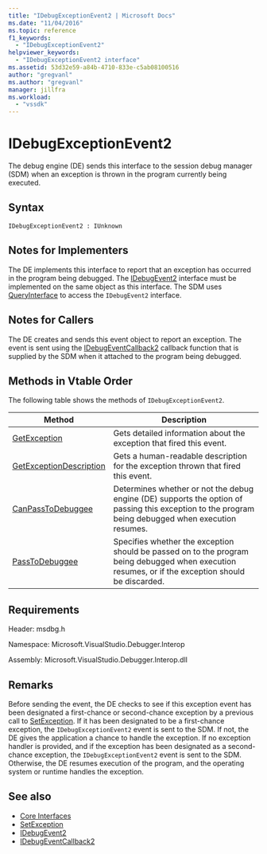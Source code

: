```yaml
---
title: "IDebugExceptionEvent2 | Microsoft Docs"
ms.date: "11/04/2016"
ms.topic: reference
f1_keywords:
  - "IDebugExceptionEvent2"
helpviewer_keywords:
  - "IDebugExceptionEvent2 interface"
ms.assetid: 53d32e59-a84b-4710-833e-c5ab08100516
author: "gregvanl"
ms.author: "gregvanl"
manager: jillfra
ms.workload:
  - "vssdk"
---
```

# IDebugExceptionEvent2
The debug engine (DE) sends this interface to the session debug manager (SDM) when an exception is thrown in the program currently being executed.

## Syntax

```
IDebugExceptionEvent2 : IUnknown
```

## Notes for Implementers
 The DE implements this interface to report that an exception has occurred in the program being debugged. The [IDebugEvent2](../../../extensibility/debugger/reference/idebugevent2.md) interface must be implemented on the same object as this interface. The SDM uses [QueryInterface](/cpp/atl/queryinterface) to access the `IDebugEvent2` interface.

## Notes for Callers
 The DE creates and sends this event object to report an exception. The event is sent using the [IDebugEventCallback2](../../../extensibility/debugger/reference/idebugeventcallback2.md) callback function that is supplied by the SDM when it attached to the program being debugged.

## Methods in Vtable Order
 The following table shows the methods of `IDebugExceptionEvent2`.

|Method|Description|
|------------|-----------------|
|[GetException](../../../extensibility/debugger/reference/idebugexceptionevent2-getexception.md)|Gets detailed information about the exception that fired this event.|
|[GetExceptionDescription](../../../extensibility/debugger/reference/idebugexceptionevent2-getexceptiondescription.md)|Gets a human-readable description for the exception thrown that fired this event.|
|[CanPassToDebuggee](../../../extensibility/debugger/reference/idebugexceptionevent2-canpasstodebuggee.md)|Determines whether or not the debug engine (DE) supports the option of passing this exception to the program being debugged when execution resumes.|
|[PassToDebuggee](../../../extensibility/debugger/reference/idebugexceptionevent2-passtodebuggee.md)|Specifies whether the exception should be passed on to the program being debugged when execution resumes, or if the exception should be discarded.|

## Requirements
 Header: msdbg.h

 Namespace: Microsoft.VisualStudio.Debugger.Interop

 Assembly: Microsoft.VisualStudio.Debugger.Interop.dll

## Remarks
 Before sending the event, the DE checks to see if this exception event has been designated a first-chance or second-chance exception by a previous call to [SetException](../../../extensibility/debugger/reference/idebugengine2-setexception.md). If it has been designated to be a first-chance exception, the `IDebugExceptionEvent2` event is sent to the SDM. If not, the DE gives the application a chance to handle the exception. If no exception handler is provided, and if the exception has been designated as a second-chance exception, the `IDebugExceptionEvent2` event is sent to the SDM. Otherwise, the DE resumes execution of the program, and the operating system or runtime handles the exception.

## See also
- [Core Interfaces](../../../extensibility/debugger/reference/core-interfaces.md)
- [SetException](../../../extensibility/debugger/reference/idebugengine2-setexception.md)
- [IDebugEvent2](../../../extensibility/debugger/reference/idebugevent2.md)
- [IDebugEventCallback2](../../../extensibility/debugger/reference/idebugeventcallback2.md)